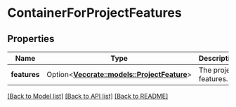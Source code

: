 # ContainerForProjectFeatures

## Properties

Name | Type | Description | Notes
------------ | ------------- | ------------- | -------------
**features** | Option<[**Vec<crate::models::ProjectFeature>**](ProjectFeature.md)> | The project features. | [optional]

[[Back to Model list]](../README.md#documentation-for-models) [[Back to API list]](../README.md#documentation-for-api-endpoints) [[Back to README]](../README.md)


